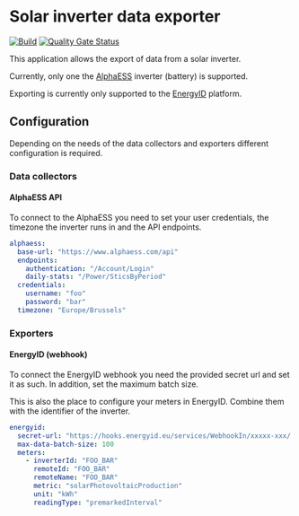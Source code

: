 # Solar inverter data exporter

[![Build](https://github.com/mathiasbosman/inverter-data-export/actions/workflows/build.yml/badge.svg)](https://github.com/mathiasbosman/inverter-data-export/actions/workflows/build.yml)
[![Quality Gate Status](https://sonarcloud.io/api/project_badges/measure?project=mathiasbosman_inverter-data-export&metric=alert_status)](https://sonarcloud.io/summary/new_code?id=mathiasbosman_inverter-data-export)

This application allows the export of data from a solar inverter.

Currently, only one the [AlphaESS](https://www.alpha-ess.com) inverter (battery) is supported.

Exporting is currently only supported to the [EnergyID](https://energyid.eu) platform.

## Configuration

Depending on the needs of the data collectors and exporters different configuration is required.

### Data collectors

#### AlphaESS API

To connect to the AlphaESS you need to set your user credentials, the timezone the inverter runs in
and the API endpoints.

```yaml
alphaess:
  base-url: "https://www.alphaess.com/api"
  endpoints:
    authentication: "/Account/Login"
    daily-stats: "/Power/SticsByPeriod"
  credentials:
    username: "foo"
    password: "bar"
  timezone: "Europe/Brussels"
```

### Exporters

#### EnergyID (webhook)

To connect the EnergyID webhook you need the provided secret url and set it as such. In addition,
set the maximum batch size.

This is also the place to configure your meters in EnergyID. Combine them with the identifier of the
inverter.

````yaml
energyid:
  secret-url: "https://hooks.energyid.eu/services/WebhookIn/xxxxx-xxx/..."
  max-data-batch-size: 100
  meters:
    - inverterId: "FOO_BAR"
      remoteId: "FOO_BAR"
      remoteName: "FOO_BAR"
      metric: "solarPhotovoltaicProduction"
      unit: "kWh"
      readingType: "premarkedInterval"
````